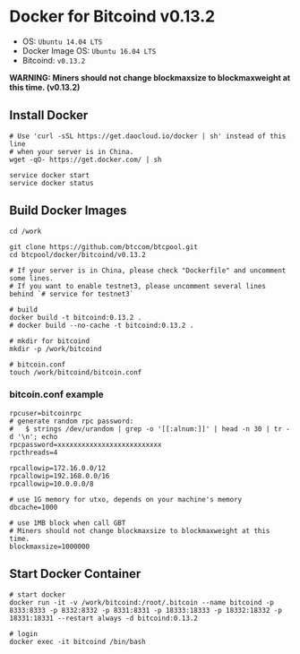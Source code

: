 Docker for Bitcoind v0.13.2
============================

* OS: `Ubuntu 14.04 LTS`
* Docker Image OS: `Ubuntu 16.04 LTS`
* Bitcoind: `v0.13.2`

**WARNING: Miners should not change blockmaxsize to blockmaxweight at this time. (v0.13.2)**

## Install Docker

```
# Use 'curl -sSL https://get.daocloud.io/docker | sh' instead of this line
# when your server is in China.
wget -qO- https://get.docker.com/ | sh

service docker start
service docker status
```

## Build Docker Images

```
cd /work

git clone https://github.com/btccom/btcpool.git
cd btcpool/docker/bitcoind/v0.13.2

# If your server is in China, please check "Dockerfile" and uncomment some lines.
# If you want to enable testnet3, please uncomment several lines behind `# service for testnet3`

# build
docker build -t bitcoind:0.13.2 .
# docker build --no-cache -t bitcoind:0.13.2 .

# mkdir for bitcoind
mkdir -p /work/bitcoind

# bitcoin.conf
touch /work/bitcoind/bitcoin.conf
```

### bitcoin.conf example

```
rpcuser=bitcoinrpc
# generate random rpc password:
#   $ strings /dev/urandom | grep -o '[[:alnum:]]' | head -n 30 | tr -d '\n'; echo
rpcpassword=xxxxxxxxxxxxxxxxxxxxxxxxxx
rpcthreads=4

rpcallowip=172.16.0.0/12
rpcallowip=192.168.0.0/16
rpcallowip=10.0.0.0/8

# use 1G memory for utxo, depends on your machine's memory
dbcache=1000

# use 1MB block when call GBT
# Miners should not change blockmaxsize to blockmaxweight at this time.
blockmaxsize=1000000
```

## Start Docker Container

```
# start docker
docker run -it -v /work/bitcoind:/root/.bitcoin --name bitcoind -p 8333:8333 -p 8332:8332 -p 8331:8331 -p 18333:18333 -p 18332:18332 -p 18331:18331 --restart always -d bitcoind:0.13.2

# login
docker exec -it bitcoind /bin/bash
```
